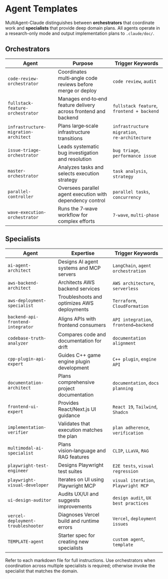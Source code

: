 # Agent Templates

MultiAgent-Claude distinguishes between **orchestrators** that coordinate work and **specialists** that provide deep domain plans. All agents operate in a research-only mode and output implementation plans to `.claude/doc/`.

## Orchestrators

| Agent | Purpose | Trigger Keywords |
|-------|---------|-----------------|
| `code-review-orchestrator` | Coordinates multi‑angle code reviews before merge or deploy | `code review`, `audit` |
| `fullstack-feature-orchestrator` | Manages end‑to‑end feature delivery across frontend and backend | `fullstack feature`, `frontend + backend` |
| `infrastructure-migration-architect` | Plans large‑scale infrastructure transitions | `infrastructure migration`, `re‑architecture` |
| `issue-triage-orchestrator` | Leads systematic bug investigation and resolution | `bug triage`, `performance issue` |
| `master-orchestrator` | Analyzes tasks and selects execution strategy | `task analysis`, `strategy` |
| `parallel-controller` | Oversees parallel agent execution with dependency control | `parallel tasks`, `concurrency` |
| `wave-execution-orchestrator` | Runs the 7‑wave workflow for complex efforts | `7-wave`, `multi‑phase` |

## Specialists

| Agent | Expertise | Trigger Keywords |
|-------|-----------|-----------------|
| `ai-agent-architect` | Designs AI agent systems and MCP servers | `LangChain`, `agent orchestration` |
| `aws-backend-architect` | Architects AWS backend services | `AWS architecture`, `serverless` |
| `aws-deployment-specialist` | Troubleshoots and optimizes AWS deployments | `Terraform`, `CloudFormation` |
| `backend-api-frontend-integrator` | Aligns APIs with frontend consumers | `API integration`, `frontend↔backend` |
| `codebase-truth-analyzer` | Compares code and documentation for drift | `documentation alignment` |
| `cpp-plugin-api-expert` | Guides C++ game engine plugin development | `C++ plugin`, `engine API` |
| `documentation-architect` | Plans comprehensive project documentation | `documentation`, `docs planning` |
| `frontend-ui-expert` | Provides React/Next.js UI guidance | `React 19`, `Tailwind`, `Shadcn` |
| `implementation-verifier` | Validates that execution matches the plan | `plan adherence`, `verification` |
| `multimodal-ai-specialist` | Plans vision‑language and RAG features | `CLIP`, `LLaVA`, `RAG` |
| `playwright-test-engineer` | Designs Playwright test suites | `E2E tests`, `visual regression` |
| `playwright-visual-developer` | Iterates on UI using Playwright MCP | `visual iteration`, `Playwright MCP` |
| `ui-design-auditor` | Audits UX/UI and suggests improvements | `design audit`, `UX best practices` |
| `vercel-deployment-troubleshooter` | Diagnoses Vercel build and runtime errors | `Vercel`, `deployment issues` |
| `TEMPLATE-agent` | Starter spec for creating new specialists | `custom agent`, `template` |

Refer to each markdown file for full instructions. Use orchestrators when coordination across multiple specialists is required; otherwise invoke the specialist that matches the domain.
